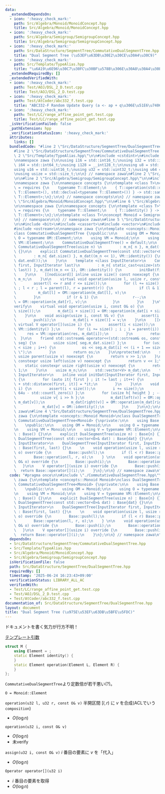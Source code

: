 ```yaml
---
data:
  _extendedDependsOn:
  - icon: ':heavy_check_mark:'
    path: Src/Algebra/Monoid/MonoidConcept.hpp
    title: Src/Algebra/Monoid/MonoidConcept.hpp
  - icon: ':heavy_check_mark:'
    path: Src/Algebra/Semigroup/SemigroupConcept.hpp
    title: Src/Algebra/Semigroup/SemigroupConcept.hpp
  - icon: ':heavy_check_mark:'
    path: Src/DataStructure/SegmentTree/CommutativeDualSegmentTree.hpp
    title: "Dual Segment Tree (\u53EF\u63DB\u30E2\u30CE\u30A4\u30C9)"
  - icon: ':heavy_check_mark:'
    path: Src/Template/TypeAlias.hpp
    title: "\u6A19\u6E96\u30C7\u30FC\u30BF\u578B\u306E\u30A8\u30A4\u30EA\u30A2\u30B9"
  _extendedRequiredBy: []
  _extendedVerifiedWith:
  - icon: ':heavy_check_mark:'
    path: Test/AOJ/DSL_2_D.test.cpp
    title: Test/AOJ/DSL_2_D.test.cpp
  - icon: ':heavy_check_mark:'
    path: Test/AtCoder/abc332_f.test.cpp
    title: "ABC332-F Random Update Query (a <- ap + q\u306E\u51E6\u7406)"
  - icon: ':heavy_check_mark:'
    path: Test/LC/range_affine_point_get.test.cpp
    title: Test/LC/range_affine_point_get.test.cpp
  _isVerificationFailed: false
  _pathExtension: hpp
  _verificationStatusIcon: ':heavy_check_mark:'
  attributes:
    links: []
  bundledCode: "#line 2 \"Src/DataStructure/SegmentTree/DualSegmentTree.hpp\"\n\n\
    #line 2 \"Src/DataStructure/SegmentTree/CommutativeDualSegmentTree.hpp\"\n\n#line\
    \ 2 \"Src/Template/TypeAlias.hpp\"\n\n#include <cstdint>\n#include <cstddef>\n\
    \nnamespace zawa {\n\nusing i16 = std::int16_t;\nusing i32 = std::int32_t;\nusing\
    \ i64 = std::int64_t;\nusing i128 = __int128_t;\n\nusing u8 = std::uint8_t;\n\
    using u16 = std::uint16_t;\nusing u32 = std::uint32_t;\nusing u64 = std::uint64_t;\n\
    \nusing usize = std::size_t;\n\n} // namespace zawa\n#line 2 \"Src/Algebra/Monoid/MonoidConcept.hpp\"\
    \n\n#line 2 \"Src/Algebra/Semigroup/SemigroupConcept.hpp\"\n\n#include <concepts>\n\
    \nnamespace zawa {\n\nnamespace concepts {\n\ntemplate <class T>\nconcept Semigroup\
    \ = requires {\n    typename T::Element;\n    { T::operation(std::declval<typename\
    \ T::Element>(), std::declval<typename T::Element>()) } -> std::same_as<typename\
    \ T::Element>;\n};\n\n} // namespace concepts\n\n} // namespace zawa\n#line 4\
    \ \"Src/Algebra/Monoid/MonoidConcept.hpp\"\n\n#line 6 \"Src/Algebra/Monoid/MonoidConcept.hpp\"\
    \n\nnamespace zawa {\n\nnamespace concepts {\n\ntemplate <class T>\nconcept Identitiable\
    \ = requires {\n    typename T::Element;\n    { T::identity() } -> std::same_as<typename\
    \ T::Element>;\n};\n\ntemplate <class T>\nconcept Monoid = Semigroup<T> and Identitiable<T>;\n\
    \n} // namespace\n\n} // namespace zawa\n#line 5 \"Src/DataStructure/SegmentTree/CommutativeDualSegmentTree.hpp\"\
    \n\n#include <bit>\n#include <cassert>\n#include <vector>\n#include <iterator>\n\
    #include <ostream>\n\nnamespace zawa {\n\ntemplate <concepts::Monoid Monoid>\n\
    class CommutativeDualSegmentTree {\npublic:\n\n    using OM = Monoid;\n\n    using\
    \ O = typename OM::Element;\n\n    using VM = Monoid;\n\n    using V = typename\
    \ VM::Element;\n\n    CommutativeDualSegmentTree() = default;\n\n    explicit\
    \ CommutativeDualSegmentTree(usize n) \n        : m_n{ n }, m_dat((n << 1), VM::identity())\
    \ {}\n\n    explicit CommutativeDualSegmentTree(const std::vector<O>& dat) \n\
    \        : m_n{ dat.size() }, m_dat((m_n << 1), VM::identity()) {\n        initDat(dat.begin(),\
    \ dat.end());\n    }\n\n    template <class InputIterator>\n    CommutativeDualSegmentTree(InputIterator\
    \ first, InputIterator last)\n        : m_n{ static_cast<usize>(std::distance(first,\
    \ last)) }, m_dat((m_n << 1), OM::identity()) {\n        initDat(first, last);\n\
    \    }\n\n    [[nodiscard]] inline usize size() const noexcept {\n        return\
    \ m_n;\n    }\n\n    virtual void operation(usize l, usize r, const O& v) {\n\
    \        assert(l <= r and r <= size());\n        for (l += size(), r += size()\
    \ ; l < r ; l = parent(l), r = parent(r)) {\n            if (l & 1) {\n      \
    \          m_dat[l] = OM::operation(m_dat[l], v);\n                l++;\n    \
    \        }\n            if (r & 1) {\n                r--;\n                m_dat[r]\
    \ = OM::operation(m_dat[r], v);\n            }\n        }\n    }\n\n    // \u672A\
    verify\n    virtual void operation(usize i, const O& o) {\n        assert(i <\
    \ size());\n        m_dat[i + size()] = OM::operation(m_dat[i + size()], o);\n\
    \    }\n\n    void assign(usize i, const V& v) {\n        assert(i < size());\n\
    \        push(i);\n        m_dat[i + size()] = v;\n    }\n\n    [[nodiscard]]\
    \ virtual V operator[](usize i) {\n        assert(i < size());\n        V res{\
    \ VM::identity() };\n        for (i += size() ; i ; i = parent(i)) {\n       \
    \     res = VM::operation(res, m_dat[i]);\n        }\n        return res;\n  \
    \  }\n\n    friend std::ostream& operator<<(std::ostream& os, const CommutativeDualSegmentTree\
    \ seg) {\n        usize size{ seg.m_dat.size() };\n        for (usize i{1} ; i\
    \ < size ; i++) {\n            os << seg.m_dat[i] << (i + 1 == size ? \"\" : \"\
    \ \");\n        }\n        return os;\n    }\n\nprotected:\n\n    static constexpr\
    \ usize parent(usize v) noexcept {\n        return v >> 1;\n    }\n\n    static\
    \ constexpr usize left(usize v) noexcept {\n        return v << 1;\n    }\n\n\
    \    static constexpr usize right(usize v) noexcept {\n        return v << 1 |\
    \ 1;\n    }\n\n    usize m_n;\n\n    std::vector<V> m_dat;\n\n    template <class\
    \ InputIterator>\n    inline void initDat(InputIterator first, InputIterator last)\
    \ {\n        for (auto it{ first } ; it != last ; it++) {\n            m_dat[size()\
    \ + std::distance(first, it)] = *it;\n        }\n    }\n\n    void push(usize\
    \ i) {\n        assert(i < size());\n        i += size();\n        usize height{\
    \ 64u - std::countl_zero(i) };\n        for (usize h{ height } ; --h ; ) {\n \
    \           usize v{ i >> h };\n            m_dat[left(v)] = OM::operation(m_dat[left(v)],\
    \ m_dat[v]);\n            m_dat[right(v)] = OM::operation(m_dat[right(v)], m_dat[v]);\n\
    \            m_dat[v] = OM::identity();\n        }\n    }\n\n};\n\n} // namespace\
    \ zawa\n#line 4 \"Src/DataStructure/SegmentTree/DualSegmentTree.hpp\"\n\nnamespace\
    \ zawa {\n\ntemplate <concepts::Monoid Monoid>\nclass DualSegmentTree : public\
    \ CommutativeDualSegmentTree<Monoid> {\nprivate:\n\n    using Base = CommutativeDualSegmentTree<Monoid>;\n\
    \    \npublic:\n\n    using OM = Monoid;\n\n    using O = typename OM::Element;\n\
    \n    using VM = Monoid;\n\n    using V = typename VM::Element;\n\n    DualSegmentTree()\
    \ : Base() {}\n\n    explicit DualSegmentTree(usize n) : Base{n} {}\n\n    explicit\
    \ DualSegmentTree(const std::vector<O>& dat) : Base{dat} {}\n\n    template <class\
    \ InputIterator>\n    DualSegmentTree(InputIterator first, InputIterator last)\
    \ : Base(first, last) {}\n    \n    void operation(usize l, usize r, const O&\
    \ o) override {\n        Base::push(l);\n        if (l < r) Base::push(r - 1);\n\
    \        Base::operation(l, r, o);\n    } \n\n    void operation(usize i, const\
    \ O& o) override {\n        Base::push(i);\n        Base::operation(i, o);\n \
    \   }\n\n    V operator[](usize i) override {\n        Base::push(i);\n      \
    \  return Base::operator[](i);\n    }\n};\n\n} // namespace zawa\n"
  code: "#pragma once\n\n#include \"./CommutativeDualSegmentTree.hpp\"\n\nnamespace\
    \ zawa {\n\ntemplate <concepts::Monoid Monoid>\nclass DualSegmentTree : public\
    \ CommutativeDualSegmentTree<Monoid> {\nprivate:\n\n    using Base = CommutativeDualSegmentTree<Monoid>;\n\
    \    \npublic:\n\n    using OM = Monoid;\n\n    using O = typename OM::Element;\n\
    \n    using VM = Monoid;\n\n    using V = typename VM::Element;\n\n    DualSegmentTree()\
    \ : Base() {}\n\n    explicit DualSegmentTree(usize n) : Base{n} {}\n\n    explicit\
    \ DualSegmentTree(const std::vector<O>& dat) : Base{dat} {}\n\n    template <class\
    \ InputIterator>\n    DualSegmentTree(InputIterator first, InputIterator last)\
    \ : Base(first, last) {}\n    \n    void operation(usize l, usize r, const O&\
    \ o) override {\n        Base::push(l);\n        if (l < r) Base::push(r - 1);\n\
    \        Base::operation(l, r, o);\n    } \n\n    void operation(usize i, const\
    \ O& o) override {\n        Base::push(i);\n        Base::operation(i, o);\n \
    \   }\n\n    V operator[](usize i) override {\n        Base::push(i);\n      \
    \  return Base::operator[](i);\n    }\n};\n\n} // namespace zawa\n"
  dependsOn:
  - Src/DataStructure/SegmentTree/CommutativeDualSegmentTree.hpp
  - Src/Template/TypeAlias.hpp
  - Src/Algebra/Monoid/MonoidConcept.hpp
  - Src/Algebra/Semigroup/SemigroupConcept.hpp
  isVerificationFile: false
  path: Src/DataStructure/SegmentTree/DualSegmentTree.hpp
  requiredBy: []
  timestamp: '2025-06-24 16:23:43+09:00'
  verificationStatus: LIBRARY_ALL_AC
  verifiedWith:
  - Test/LC/range_affine_point_get.test.cpp
  - Test/AOJ/DSL_2_D.test.cpp
  - Test/AtCoder/abc332_f.test.cpp
documentation_of: Src/DataStructure/SegmentTree/DualSegmentTree.hpp
layout: document
title: "Dual Segment Tree (\u975E\u53EF\u63DB\u5BFE\u5FDC)"
---
```


ドキュメントを書く気力が行方不明！

[テンプレート引数](https://zawa-tin.github.io/cp-documentation/Docs/Appendix/Monoid.html)

```cpp
struct M {
    using Element = ;
    static Element identity() {
    }
    static Element operation(Element L, Element R) {
    }
};
```

`CommutativeDualSegmentTree`より定数倍が若干悪い(?)。

`O = Monoid::Element`

`operation(u32 l, u32 r, const O& v)` 半開区間 $[l, r)$ に $v$ を合成(ACLでいう`composition`)
- $O(\log n)$

`operation(u32 i, const O& v)` 
- $O(\log n)$
- 未verify

`assign(u32 i, const O& v)` $i$ 番目の要素に $v$ を「代入」
- $O(\log n)$

`Operator operator[](u32 i)`
- $i$ 番目の要素を取得
- $O(\log n)$
